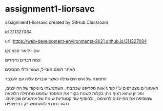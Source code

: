 # assignment1-liorsavc
assignment1-liorsavc created by GitHub Classroom


id 311327084


url: https://web-development-environments-2021.github.io/311327084


שם : ליאור סבצ'נקו

כמה דברים נחמדים:


האתר תואם מובייל, ושאר גדלי המסכים

התמונה של איש הים גדלה כאשר עוברים עליה עם העכבר


האימוג'ים מצטרפים ע"י קוד ג'אווה סקריפט שכתבתי. השתמשתי ביוניקוד של החייכנים, ומכייון שהוא רצוף ניתן בקלות לשנות בקוד את המספר שממנו מתחילה הלולאה שמוסיפה את החייכנים לרשימה , ולהוסיף עוד קטגוריות שונות של אימוג'ים שקיימים. כרגע בחרתי להשתמש רק בפרצופים
